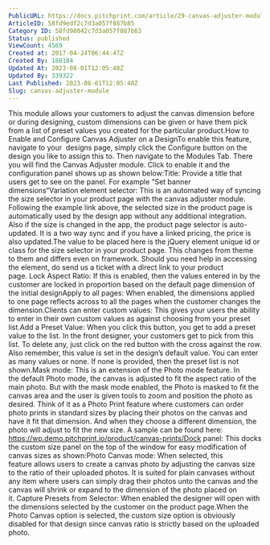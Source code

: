 ```yaml
---
PublicURL: https://docs.pitchprint.com/article/29-canvas-adjuster-module
ArticleID: 58fd9edf2c7d3a057f887b85
Category ID: 58fd98042c7d3a057f887b63
Status: published
ViewCount: 4569
Created at: 2017-04-24T06:44:47Z
Created By: 188184
Updated At: 2023-08-01T12:05:48Z
Updated By: 339322
Last Published: 2023-08-01T12:05:48Z
Slug: canvas-adjuster-module
---
```

This module allows your customers to adjust the canvas dimension before or during designing, custom dimensions can be given or have them pick from a list of preset values you created for the particular product.How to Enable and Configure Canvas Adjuster on a DesignTo enable this feature, navigate to your  designs page, simply click the Configure button on the design you like to assign this to. Then navigate to the Modules Tab. There you will find the Canvas Adjuster module. Click to enable it and the configuration panel shows up as shown below:Title: Provide a title that users get to see on the panel. For example “Set banner dimensions“Variation element selector: This is an automated way of syncing the size selector in your product page with the canvas adjuster module. Following the example link above, the selected size in the product page is automatically used by the design app without any additional integration. Also if the size is changed in the app, the product page selector is auto-updated. It is a two way sync and if you have a linked pricing, the price is also updated.The value to be placed here is the jQuery element unique id or class for the size selector in your product page. This changes from theme to them and differs even on framework. Should you need help in accessing the element, do send us a ticket with a direct link to your product page. Lock Aspect Ratio: If this is enabled, then the values entered in by the customer are locked in proportion based on the default page dimension of the initial designApply to all pages: When enabled, the dimensions applied to one page reflects across to all the pages when the customer changes the dimension.Clients can enter custom values: This gives your users the ability to enter in their own custom values as against choosing from your preset list.Add a Preset Value: When you click this button, you get to add a preset value to the list. In the front designer, your customers get to pick from this list. To delete any, just click on the red button with the cross against the row. Also remember, this value is set in the design’s default value. You can enter as many values or none. If none is provided, then the preset list is not shown.Mask mode: This is an extension of the Photo mode feature. In the default Photo mode, the canvas is adjusted to fit the aspect ratio of the main photo. But with the mask mode enabled, the Photo is masked to fit the canvas area and the user is given tools to zoom and position the photo as desired. Think of it as a Photo Print feature where customers can order photo prints in standard sizes by placing their photos on the canvas and have it fit that dimension. And when they choose a different dimension, the photo will adjust to fit the new size.  A sample can be found here: https://wp.demo.pitchprint.io/product/canvas-prints/Dock panel: This docks the custom size panel on the top of the window for easy modification of canvas sizes as shown:Photo Canvas mode: When selected, this feature allows users to create a canvas photo by adjusting the canvas size to the ratio of their uploaded photos. It is suited for plain canvases without any item where users can simply drag their photos unto the canvas and the canvas will shrink or expand to the dimension of the photo placed on it. Capture Presets from Selector: When enabled the designer will open with the dimensions selected by the customer on the product page.When the Photo Canvas option is selected, the custom size option is obviously disabled for that design since canvas ratio is strictly based on the uploaded photo.